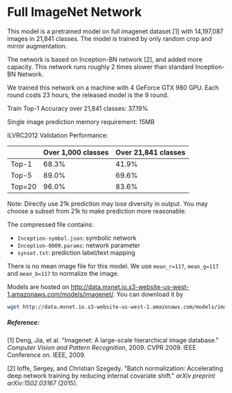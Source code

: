 # Full ImageNet Network

This model is a pretrained model on full imagenet dataset [1] with 14,197,087 images in 21,841 classes. The model is trained by only random crop and mirror augmentation.

The network is based on Inception-BN network [2], and added more capacity. This network runs roughly 2 times slower than standard Inception-BN Network.

We trained this network on a machine with 4 GeForce GTX 980 GPU. Each round costs 23 hours, the released model is the 9 round.

Train Top-1 Accuracy over 21,841 classes: 37.19%

Single image prediction memory requirement: 15MB

ILVRC2012 Validation Performance:

|        | Over 1,000 classes | Over 21,841 classes |
| ------ | ------------------ | ------------------- |
| Top-1  | 68.3%              | 41.9%               |
| Top-5  | 89.0%              | 69.6%               |
| Top=20 | 96.0%              | 83.6%               |


Note: Directly use 21k prediction may lose diversity in output. You may choose a subset from 21k to make prediction more reasonable.

The compressed file contains:
- ```Inception-symbol.json```: symbolic network
- ```Inception-0009.params```: network parameter
- ```synset.txt```: prediction label/text mapping

There is no mean image file for this model. We use ```mean_r=117```, ```mean_g=117``` and ```mean_b=117``` to normalize the image.


Models are hosted on http://data.mxnet.io.s3-website-us-west-1.amazonaws.com/models/imagenet/. You can download it by

```bash
wget http://data.mxnet.io.s3-website-us-west-1.amazonaws.com/models/imagenet/inception-21k.tar.gz
```

##### Reference:

[1] Deng, Jia, et al. "Imagenet: A large-scale hierarchical image database." *Computer Vision and Pattern Recognition*, 2009. CVPR 2009. IEEE Conference on. IEEE, 2009.

[2] Ioffe, Sergey, and Christian Szegedy. "Batch normalization: Accelerating deep network training by reducing internal covariate shift." *arXiv preprint arXiv:1502.03167* (2015).
